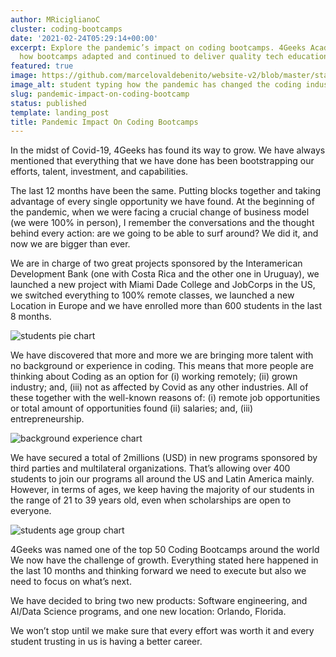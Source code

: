 ```yaml
---
author: MRiciglianoC
cluster: coding-bootcamps
date: '2021-02-24T05:29:14+00:00'
excerpt: Explore the pandemic’s impact on coding bootcamps. 4Geeks Academy discusses
  how bootcamps adapted and continued to deliver quality tech education.
featured: true
image: https://github.com/marcelovaldebenito/website-v2/blob/master/static/images/blog/student-coding.jpg?raw=true
image_alt: student typing how the pandemic has changed the coding industry
slug: pandemic-impact-on-coding-bootcamp
status: published
template: landing_post
title: Pandemic Impact On Coding Bootcamps
---
```

In the midst of Covid-19, 4Geeks has found its way to grow. We have always mentioned that everything that we have done has been bootstrapping our efforts, talent, investment, and capabilities. 

The last 12 months have been the same. Putting blocks together and taking advantage of every single opportunity we have found. At the beginning of the pandemic, when we were facing a crucial change of business model (we were 100% in person), I remember the conversations and the thought behind every action: are we going to be able to surf around? We did it, and now we are bigger than ever.

We are in charge of two great projects sponsored by the Interamerican Development Bank (one with Costa Rica and the other one in Uruguay), we launched a new project with Miami Dade College and JobCorps in the US, we switched everything to 100% remote classes, we launched a new Location in Europe and we have enrolled more than 600 students in the last 8 months. 

![students pie chart](https://github.com/marcelovaldebenito/website-v2/blob/master/static/images/blog/students-pie-chart.png?raw=true)

We have discovered that more and more we are bringing more talent with no background or experience in coding. This means that more people are thinking about Coding as an option for (i) working remotely; (ii) grown industry; and, (iii) not as affected by Covid as any other industries. All of these together with the well-known reasons of: (i) remote job opportunities or total amount of opportunities found (ii) salaries; and, (iii) entrepreneurship.

![background experience chart](https://github.com/marcelovaldebenito/website-v2/blob/master/static/images/blog/background-experience-chart.png?raw=true)

We have secured a total of 2millions (USD) in new programs sponsored by third parties and multilateral organizations. That’s allowing over 400 students to join our programs all around the US and Latin America mainly. However, in terms of ages, we keep having the majority of our students in the range of 21 to 39 years old, even when scholarships are open to everyone. 

![students age group chart](https://github.com/marcelovaldebenito/website-v2/blob/master/static/images/blog/age-group-chart.png?raw=true)

4Geeks was named one of the top 50 Coding Bootcamps around the world We now have the challenge of growth. Everything stated here happened in the last 10 months and thinking forward we need to execute but also we need to focus on what’s next. 

We have decided to bring two new products: Software engineering, and AI/Data Science programs, and one new location: Orlando, Florida. 

We won’t stop until we make sure that every effort was worth it and every student trusting in us is having a better career.